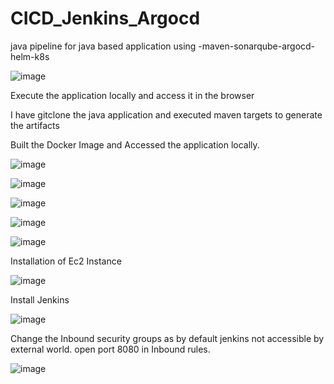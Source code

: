 # CICD_Jenkins_Argocd
java pipeline for java based application using -maven-sonarqube-argocd-helm-k8s

![image](https://github.com/user-attachments/assets/5ad73434-3693-43f2-8e8d-623caaaf068b)

Execute the application locally and access it in the browser

I have gitclone the java application and executed maven targets to generate the artifacts

Built the Docker Image and Accessed the application locally.

![image](https://github.com/user-attachments/assets/cc836dd6-b8eb-4005-a99e-6664b537a1d0)

![image](https://github.com/user-attachments/assets/15f53311-0bcb-4d9f-958e-bc4892cdf931)

![image](https://github.com/user-attachments/assets/6316af02-c50a-45a2-b49c-c22850f3a143)

![image](https://github.com/user-attachments/assets/8eb6ca00-91b6-4061-8a9b-dabe1ea18f5f)

![image](https://github.com/user-attachments/assets/def75c0f-669f-4ddf-a7ca-c6aac689c7f3)

Installation of Ec2 Instance

![image](https://github.com/user-attachments/assets/1858f494-9025-4619-a569-a745375543ce)

Install Jenkins

![image](https://github.com/user-attachments/assets/4b99601c-bb35-4170-b0b5-d9ab01c73102)

Change the Inbound security groups as by default jenkins not accessible by external world. open port 8080 in Inbound rules.

![image](https://github.com/user-attachments/assets/2c516cf2-b7a1-4b8e-9c3e-ea423d9b5af2)
